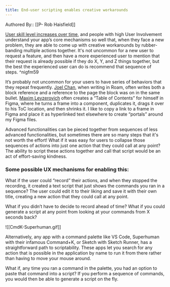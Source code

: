 ```yaml
---
title: End-user scripting enables creative workarounds
---
```

Authored By:: [[P- Rob Haisfield]]

[User skill level increases over time](https://robhaisfield.com/notes/user-skill-level-increases-over-time), and people with high User Involvement understand your app’s core mechanisms so well that, when they face a new problem, they are able to come up with creative workarounds by rubber-banding multiple actions together. It's not uncommon for a new user to request a feature, and then have a more experienced user to mention that their request is already possible if they do X, Y, and Z things together, but the best the experienced user can do is recommend that sequence of steps. ^nigfm59

It’s probably not uncommon for your users to have series of behaviors that they repeat frequently. [Joel Chan](https://twitter.com/JoelChan86), when writing in Roam, often writes both a block reference and a reference to the page the block was on in the same bullet. [Maxim Leyzerovich](https://twitter.com/round) often creates a “Table of Contents” for himself in Figma, where he turns a frame into a component, duplicates it, drags it over to his ToC location, and then shrinks it. I like to copy a link to a frame in Figma and place it as hyperlinked text elsewhere to create “portals” around my Figma files.

Advanced functionalities can be pieced together from sequences of less advanced functionalities, but sometimes there are so many steps that it's not worth the effort! What if it was easy for users to collapse those sequences of actions into just one action that they could call at any point? The ability to script these actions together and call that script would be an act of effort-saving kindness.

### Some possible UX mechanisms for enabling this:

What if the user could “record” their actions, and when they stopped the recording, it created a text script that just shows the commands you ran in a sequence? The user could edit it to their liking and save it with their own title, creating a new action that they could call at any point.

What if you didn’t have to decide to record ahead of time? What if you could generate a script at any point from looking at your commands from X seconds back?

![[CmdK-Superhuman.gif]]

Alternatively, any app with a command palette like VS Code, Superhuman with their infamous Command+K, or Sketch with Sketch Runner, has a straightforward path to scriptability. These apps let you search for any action that is possible in the application by name to run it from there rather than having to move your mouse around.

What if, any time you ran a command in the palette, you had an option to paste that command into a script? If you perform a sequence of commands, you would then be able to generate a script on the fly.